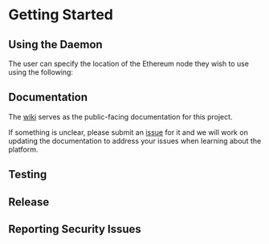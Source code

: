 # Getting Started

## Using the Daemon
The user can specify the location of the Ethereum node they wish to use using the following:

## Documentation
The [wiki](https://github.com/GunClear/PlasmaRifle/wiki) serves as the public-facing documentation for this project.

If something is unclear, please submit an [issue](https://github.com/GunClear/PlasmaRifle/issues/new) for it
and we will work on updating the documentation to address your issues when learning about the platform.

## Testing


## Release


## Reporting Security Issues
